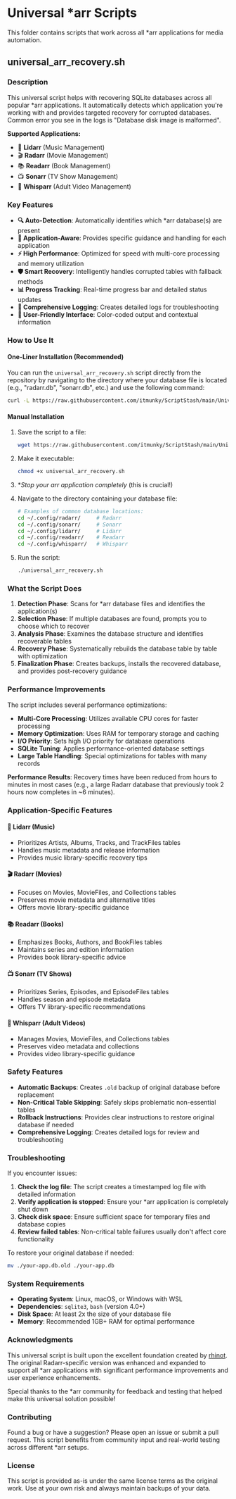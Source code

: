 # Universal *arr Scripts

This folder contains scripts that work across all *arr applications for media automation.

## universal_arr_recovery.sh

### Description

This universal script helps with recovering SQLite databases across all popular *arr applications. It automatically detects which application you're working with and provides targeted recovery for corrupted databases. Common error you see in the logs is "Database disk image is malformed".

**Supported Applications:**
- 🎵 **Lidarr** (Music Management)
- 🎬 **Radarr** (Movie Management) 
- 📚 **Readarr** (Book Management)
- 📺 **Sonarr** (TV Show Management)
- 🎥 **Whisparr** (Adult Video Management)

### Key Features

- **🔍 Auto-Detection**: Automatically identifies which *arr database(s) are present
- **🎯 Application-Aware**: Provides specific guidance and handling for each application
- **⚡ High Performance**: Optimized for speed with multi-core processing and memory utilization
- **🛡️ Smart Recovery**: Intelligently handles corrupted tables with fallback methods
- **📊 Progress Tracking**: Real-time progress bar and detailed status updates
- **📝 Comprehensive Logging**: Creates detailed logs for troubleshooting
- **🎨 User-Friendly Interface**: Color-coded output and contextual information

### How to Use It

#### One-Liner Installation (Recommended)

You can run the `universal_arr_recovery.sh` script directly from the repository by navigating to the directory where your database file is located (e.g., "radarr.db", "sonarr.db", etc.) and use the following command:

```bash
curl -L https://raw.githubusercontent.com/itmunky/ScriptStash/main/Universal-arr/universal_arr_recovery.sh | bash
```

#### Manual Installation

1. Save the script to a file:
    ```bash
    wget https://raw.githubusercontent.com/itmunky/ScriptStash/main/Universal-arr/universal_arr_recovery.sh
    ```

2. Make it executable:
    ```bash
    chmod +x universal_arr_recovery.sh
    ```

3. **Stop your *arr application completely** (this is crucial!)

4. Navigate to the directory containing your database file:
    ```bash
    # Examples of common database locations:
    cd ~/.config/radarr/     # Radarr
    cd ~/.config/sonarr/     # Sonarr  
    cd ~/.config/lidarr/     # Lidarr
    cd ~/.config/readarr/    # Readarr
    cd ~/.config/whisparr/   # Whisparr
    ```

5. Run the script:
    ```bash
    ./universal_arr_recovery.sh
    ```

### What the Script Does

1. **Detection Phase**: Scans for *arr database files and identifies the application(s)
2. **Selection Phase**: If multiple databases are found, prompts you to choose which to recover
3. **Analysis Phase**: Examines the database structure and identifies recoverable tables
4. **Recovery Phase**: Systematically rebuilds the database table by table with optimization
5. **Finalization Phase**: Creates backups, installs the recovered database, and provides post-recovery guidance

### Performance Improvements

The script includes several performance optimizations:

- **Multi-Core Processing**: Utilizes available CPU cores for faster processing
- **Memory Optimization**: Uses RAM for temporary storage and caching
- **I/O Priority**: Sets high I/O priority for database operations
- **SQLite Tuning**: Applies performance-oriented database settings
- **Large Table Handling**: Special optimizations for tables with many records

**Performance Results**: Recovery times have been reduced from hours to minutes in most cases (e.g., a large Radarr database that previously took 2 hours now completes in ~6 minutes).

### Application-Specific Features

#### 🎵 Lidarr (Music)
- Prioritizes Artists, Albums, Tracks, and TrackFiles tables
- Handles music metadata and release information
- Provides music library-specific recovery tips

#### 🎬 Radarr (Movies) 
- Focuses on Movies, MovieFiles, and Collections tables
- Preserves movie metadata and alternative titles
- Offers movie library-specific guidance

#### 📚 Readarr (Books)
- Emphasizes Books, Authors, and BookFiles tables
- Maintains series and edition information
- Provides book library-specific advice

#### 📺 Sonarr (TV Shows)
- Prioritizes Series, Episodes, and EpisodeFiles tables
- Handles season and episode metadata
- Offers TV library-specific recommendations

#### 🎥 Whisparr (Adult Videos)
- Manages Movies, MovieFiles, and Collections tables
- Preserves video metadata and collections
- Provides video library-specific guidance

### Safety Features

- **Automatic Backups**: Creates `.old` backup of original database before replacement
- **Non-Critical Table Skipping**: Safely skips problematic non-essential tables
- **Rollback Instructions**: Provides clear instructions to restore original database if needed
- **Comprehensive Logging**: Creates detailed logs for review and troubleshooting

### Troubleshooting

If you encounter issues:

1. **Check the log file**: The script creates a timestamped log file with detailed information
2. **Verify application is stopped**: Ensure your *arr application is completely shut down
3. **Check disk space**: Ensure sufficient space for temporary files and database copies
4. **Review failed tables**: Non-critical table failures usually don't affect core functionality

To restore your original database if needed:
```bash
mv ./your-app.db.old ./your-app.db
```

### System Requirements

- **Operating System**: Linux, macOS, or Windows with WSL
- **Dependencies**: `sqlite3`, `bash` (version 4.0+)
- **Disk Space**: At least 2x the size of your database file
- **Memory**: Recommended 1GB+ RAM for optimal performance

### Acknowledgments

This universal script is built upon the excellent foundation created by [rhinot](https://gist.githubusercontent.com/rhinot/a0d81818250eaad0e39ce930f4cd04c4). The original Radarr-specific version was enhanced and expanded to support all *arr applications with significant performance improvements and user experience enhancements.

Special thanks to the *arr community for feedback and testing that helped make this universal solution possible!

### Contributing

Found a bug or have a suggestion? Please open an issue or submit a pull request. This script benefits from community input and real-world testing across different *arr setups.

### License

This script is provided as-is under the same license terms as the original work. Use at your own risk and always maintain backups of your data.
